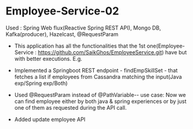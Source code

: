 # Employee-Service-02

Used :  Spring Web flux(Reactive Spring REST API), Mongo DB, Kafka(producer), Hazelcast, @RequestParam

- This application has all the functionalities that the 1st one(Employee-Service : https://github.com/SaikGhos/EmployeeService.git) have but with better executions. E.g.

- Implemented a Springboot REST endpoint - findEmpSkillSet - that fetches a list if employees from Cassandra matching the input(Java exp/Spring exp/Both)

- Used @RequestParam instead of @PathVariable--
	use case: Now we can find employee either by both java & spring experiences or by just one of them as requested during the API call.

- Added update employee API

